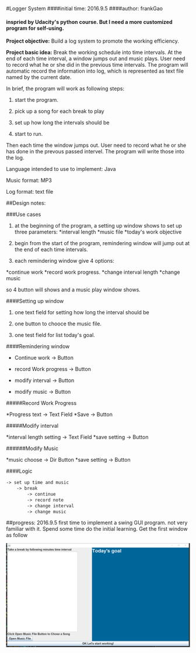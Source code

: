 
#Logger System
####initial time: 2016.9.5
####author: frankGao
#### inspried by Udacity's python course. But I need a more customized program for self-using.
**Project objective:** Build a log system to promote the working efficiency.

**Project basic idea:** Break the working schedule into time intervals. At the end of each time interval, a window jumps out and music plays. User need to record what he or she did in the previous time intervals. The program will automatic record the information into log, which is represented as text file named by the current date.

In brief, the program will work as following steps:

1. start the program.

1. pick up a song for each break to play

1. set up how long the intervals should be

1. start to run.

Then each time the window jumps out. User need to record what he or she has done in the prevous passed intervel. The program will write those into the log.

Language intended to use to implement: Java

Music format: MP3

Log format: text file

##Design notes:

###Use cases

1. at the beginning of the program, a setting up window shows to set up three parameters:
*interval length
*music file
*today's work objective

2. begin from the start of the program, remindering window will jump out at the end of each time intervals.

3. each remindering window give 4 options:

*continue work
*record work progress.
*change interval length
*change music

so 4 button will shows and a music play window shows.

####Setting up window

1. one text field for setting how long the interval should be

2. one button to chooce the music file.

3. one test field for list today's goal.

####Remindering window

* Continue work  					->	Button

* record Work progress 		->	Button

* modify interval					->	Button

* modify music						->	Button

#####Record Work Progress

*Progress text						->	Text Field
*Save											->	Button

#####Modify interval

*interval length setting	->	Text Field
*save setting							->	Button

######Modify Music

*music choose							->	Dir Button
*save setting							->	Button

####Logic
```
-> set up time and music
	-> break
		-> continue
		-> record note
		-> change interval
		-> change music
```

##progress: 2016.9.5
first time to implement a swing GUI program. not very familiar with it. Spend some time do the initial learning. Get the first window as follow

![enter image description here](https://raw.githubusercontent.com/PosFrank/Logger/master/2016.9.5.png)